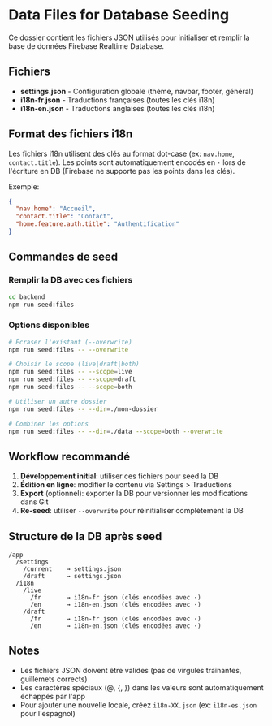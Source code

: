 # Data Files for Database Seeding

Ce dossier contient les fichiers JSON utilisés pour initialiser et remplir la base de données Firebase Realtime Database.

## Fichiers

- **settings.json** - Configuration globale (thème, navbar, footer, général)
- **i18n-fr.json** - Traductions françaises (toutes les clés i18n)
- **i18n-en.json** - Traductions anglaises (toutes les clés i18n)

## Format des fichiers i18n

Les fichiers i18n utilisent des clés au format dot-case (ex: `nav.home`, `contact.title`).
Les points sont automatiquement encodés en `·` lors de l'écriture en DB (Firebase ne supporte pas les points dans les clés).

Exemple:
```json
{
  "nav.home": "Accueil",
  "contact.title": "Contact",
  "home.feature.auth.title": "Authentification"
}
```

## Commandes de seed

### Remplir la DB avec ces fichiers
```bash
cd backend
npm run seed:files
```

### Options disponibles
```bash
# Écraser l'existant (--overwrite)
npm run seed:files -- --overwrite

# Choisir le scope (live|draft|both)
npm run seed:files -- --scope=live
npm run seed:files -- --scope=draft
npm run seed:files -- --scope=both

# Utiliser un autre dossier
npm run seed:files -- --dir=./mon-dossier

# Combiner les options
npm run seed:files -- --dir=./data --scope=both --overwrite
```

## Workflow recommandé

1. **Développement initial**: utiliser ces fichiers pour seed la DB
2. **Édition en ligne**: modifier le contenu via Settings > Traductions
3. **Export** (optionnel): exporter la DB pour versionner les modifications dans Git
4. **Re-seed**: utiliser `--overwrite` pour réinitialiser complètement la DB

## Structure de la DB après seed

```
/app
  /settings
    /current    → settings.json
    /draft      → settings.json
  /i18n
    /live
      /fr       → i18n-fr.json (clés encodées avec ·)
      /en       → i18n-en.json (clés encodées avec ·)
    /draft
      /fr       → i18n-fr.json (clés encodées avec ·)
      /en       → i18n-en.json (clés encodées avec ·)
```

## Notes

- Les fichiers JSON doivent être valides (pas de virgules traînantes, guillemets corrects)
- Les caractères spéciaux (@, {, }) dans les valeurs sont automatiquement échappés par l'app
- Pour ajouter une nouvelle locale, créez `i18n-XX.json` (ex: `i18n-es.json` pour l'espagnol)
